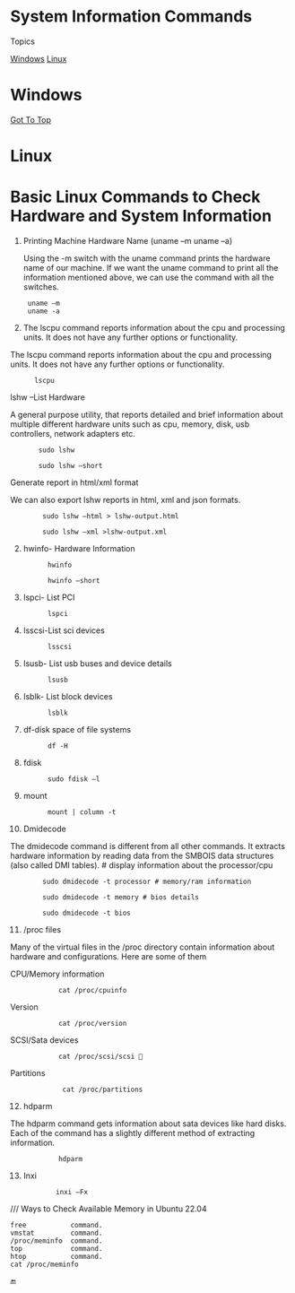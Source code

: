 # System Information Commands


<a name="top"></a>
Topics

  [Windows](#windows)
  [Linux](#linux)
  
  
  
  
  
  
# Windows
  
  
  
  [Got To Top](#top)
  <a name=""></a>
  # Linux
    
# Basic Linux Commands to Check Hardware and System Information



1. Printing Machine Hardware Name (uname –m uname –a)
 
    Using the -m switch with the uname command prints the hardware name of our machine. If we want the uname command to print all the information mentioned above, we can use the command with all the switches.


        uname –m
        uname -a


2. The lscpu command reports information about the cpu and processing units. It does not have any further options or functionality.

The lscpu command reports information about the cpu and processing units. It does not have any further options or functionality.


          lscpu

  
lshw –List Hardware

  A general purpose utility, that reports detailed and brief information about multiple different hardware units such as cpu, memory, disk, usb controllers, network adapters etc.
  
  
           sudo lshw
           
           sudo lshw –short
  
  
  Generate report in html/xml format

We can also export lshw reports in html, xml and json formats.


            sudo lshw –html > lshw-output.html

            sudo lshw –xml >lshw-output.xml


2. hwinfo- Hardware Information

             hwinfo

             hwinfo –short


3. lspci- List PCI
 

             lspci



4. lsscsi-List sci devices

             lsscsi


5. lsusb- List usb buses and device details


             lsusb
             

6. lsblk- List block devices


             lsblk
             

7. df-disk space of file systems


             df -H



8. fdisk

             sudo fdisk –l


9. mount


             mount | column -t
 
 
 
10. Dmidecode

The dmidecode command is different from all other commands. It extracts hardware information by reading data from the SMBOIS data structures (also called DMI tables). # display information about the processor/cpu


            sudo dmidecode -t processor # memory/ram information

            sudo dmidecode -t memory # bios details

            sudo dmidecode -t bios


11. /proc files

Many of the virtual files in the /proc directory contain information about hardware and configurations. Here are some of them


CPU/Memory information

                cat /proc/cpuinfo

Version

                cat /proc/version

SCSI/Sata devices

                cat /proc/scsi/scsi 

Partitions

                 cat /proc/partitions



12. hdparm

The hdparm command gets information about sata devices like hard disks. Each of the command has a slightly different method of extracting information.


                hdparm


13. Inxi

                inxi –Fx










///
Ways to Check Available Memory in Ubuntu 22.04

    free           command.
    vmstat         command.
    /proc/meminfo  command.
    top            command.
    htop           command.
    cat /proc/meminfo
















:end:  
